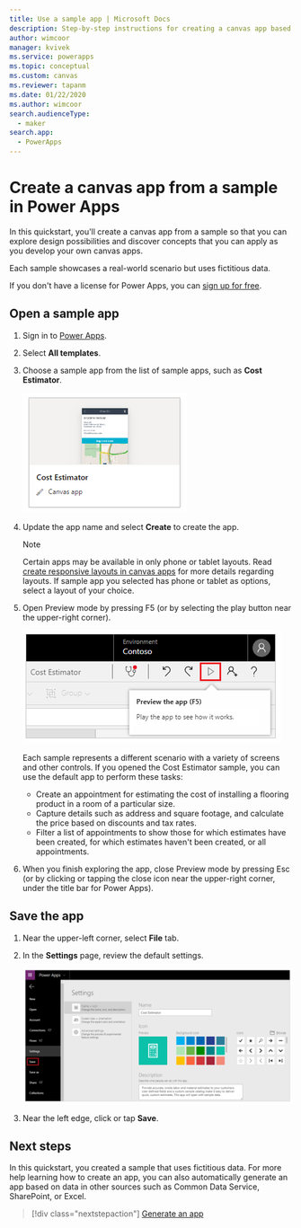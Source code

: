 ```yaml
---
title: Use a sample app | Microsoft Docs
description: Step-by-step instructions for creating a canvas app based on a sample in Power Apps
author: wimcoor
manager: kvivek
ms.service: powerapps
ms.topic: conceptual
ms.custom: canvas
ms.reviewer: tapanm
ms.date: 01/22/2020
ms.author: wimcoor
search.audienceType: 
  - maker
search.app: 
  - PowerApps
---
```

# Create a canvas app from a sample in Power Apps
In this quickstart, you'll create a canvas app from a sample so that you can explore design possibilities and discover concepts that you can apply as you develop your own canvas apps.

Each sample showcases a real-world scenario but uses fictitious data. 

If you don't have a license for Power Apps, you can [sign up for free](../signup-for-powerapps.md).

## Open a sample app
1. Sign in to [Power Apps](https://make.powerapps.com?utm_source=padocs&utm_medium=linkinadoc&utm_campaign=referralsfromdoc).

1. Select **All templates**.

1. Choose a sample app from the list of sample apps, such as **Cost Estimator**.

	![](./media/open-and-run-a-sample-app/cost-estimator-app.png)

1. Update the app name and select **Create** to create the app.

    > [!NOTE]
    > Certain apps may be available in only phone or tablet layouts. Read [create responsive layouts in canvas apps](create-responsive-layout.md) for more details regarding layouts. If sample app you selected has phone or tablet as options, select a layout of your choice.

1. Open Preview mode by pressing F5 (or by selecting the play button near the upper-right corner).

	![](./media/open-and-run-a-sample-app/open-preview-app.png)

	Each sample represents a different scenario with a variety of screens and other controls. If you opened the Cost Estimator sample, you can use the default app to perform these tasks:

	- Create an appointment for estimating the cost of installing a flooring product in a room of a particular size.
	- Capture details such as address and square footage, and calculate the price based on discounts and tax rates.
	- Filter a list of appointments to show those for which estimates have been created, for which estimates haven't been created, or all appointments.
	
1. When you finish exploring the app, close Preview mode by pressing Esc (or by clicking or tapping the close icon near the upper-right corner, under the title bar for Power Apps).

## Save the app
1. Near the upper-left corner, select **File** tab.

1. In the **Settings** page, review the default settings.

	![](./media/open-and-run-a-sample-app/settings-app.png)

1. Near the left edge, click or tap **Save**. 

## Next steps
In this quickstart, you created a sample that uses fictitious data. For more help learning how to create an app, you can also automatically generate an app based on data in other sources such as Common Data Service, SharePoint, or Excel.

> [!div class="nextstepaction"]
> [Generate an app](data-platform-create-app.md)
